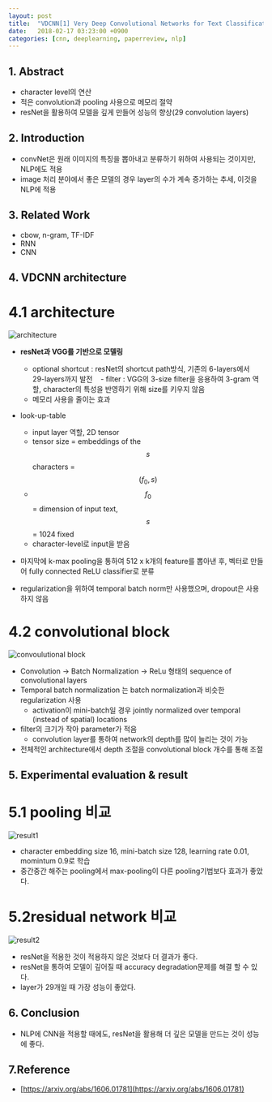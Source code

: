 ```yaml
---
layout: post
title:  "VDCNN[1] Very Deep Convolutional Networks for Text Classification(2016) - Review"
date:   2018-02-17 03:23:00 +0900
categories: [cnn, deeplearning, paperreview, nlp]
---
```


## 1. Abstract
- character level의 연산
- 적은 convolution과 pooling 사용으로 메모리 절약
- resNet을 활용하여 모델을 깊게 만들어 성능의 향상(29 convolution layers)

## 2. Introduction
- convNet은 원래 이미지의 특징을 뽑아내고 분류하기 위하여 사용되는 것이지만, NLP에도 적용
- image 처리 분야에서 좋은 모델의 경우 layer의 수가 계속 증가하는 추세, 이것을 NLP에 적용

## 3. Related Work
- cbow, n-gram, TF-IDF
- RNN
- CNN

## 4. VDCNN architecture
# 4.1 architecture
![architecture](https://files.slack.com/files-pri/T1J7SCHU7-F8TJSSEKD/_______-1.png?pub_secret=70f9720b8e)

- **resNet과 VGG를 기반으로 모델링**
    - optional shortcut : resNet의 shortcut path방식, 기존의 6-layers에서 29-layers까지 발전
    - filter : VGG의 3-size filter을 응용하여 3-gram 역할, character의 특성을 반영하기 위해 size를 키우지 않음
    - 메모리 사용을 줄이는 효과

- look-up-table 
    - input layer 역할, 2D tensor
    - tensor size = embeddings of the $$s$$ characters = $$({f_{0}}, s)$$ 
    - $${f_{0}}$$ = dimension of input text, $$s$$ = 1024 fixed
    - character-level로 input을 받음

- 마지막에 k-max pooling을 통하여 512 x k개의 feature를 뽑아낸 후, 벡터로 만들어 fully connected ReLU classifier로 분류
- regularization을 위하여 temporal batch norm만 사용했으며, dropout은 사용하지 않음

# 4.2 convolutional block
![convoulutional block](https://files.slack.com/files-pri/T1J7SCHU7-F8TR77329/_______-2.png?pub_secret=b2ef5ebf73)

- Convolution -> Batch Normalization -> ReLu 형태의 sequence of convolutional layers
- Temporal batch normalization 는 batch normalization과 비슷한 regularization 사용 
    - activation이 mini-batch일 경우 jointly normalized over temporal (instead of spatial) locations
- filter의 크기가 작아 parameter가 적음 
    - convolution layer를 통하여 network의 depth를 많이 늘리는 것이 가능
- 전체적인 architecture에서 depth 조절을 convolutional block 개수를 통해 조절

## 5. Experimental evaluation & result
# 5.1 pooling 비교
![result1](https://files.slack.com/files-pri/T1J7SCHU7-F8TMBQY5S/_______-3.png?pub_secret=492d56be4e)
- character embedding size 16, mini-batch size 128, learning rate 0.01, momintum 0.9로 학습
- 중간중간 해주는 pooling에서 max-pooling이 다른 pooling기법보다 효과가 좋았다.

# 5.2residual network 비교
![result2](https://files.slack.com/files-pri/T1J7SCHU7-F8TMBRQLU/_______-4.png?pub_secret=69f667839a)
- resNet을 적용한 것이 적용하지 않은 것보다 더 결과가 좋다.
- resNet을 통하여 모델이 깊어질 때 accuracy degradation문제를 해결 할 수 있다.
- layer가 29개일 때 가장 성능이 좋았다.

## 6. Conclusion
- NLP에 CNN을 적용할 때에도, resNet을 활용해 더 깊은 모델을 만드는 것이 성능에 좋다. 

## 7.Reference
- [https://arxiv.org/abs/1606.01781](https://arxiv.org/abs/1606.01781)

